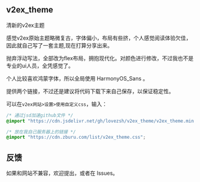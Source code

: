 ## v2ex_theme

清新的v2ex主题

感觉v2ex原始主题略微复古，字体偏小，布局有些挤，个人感觉阅读体验欠佳，因此就自己写了一套主题,现在打算分享出来。

抛弃浮动写法，全部改为flex布局，拥抱现代化。对颜色进行修改，不过我也不是专业的ui人员，全凭感觉了。

个人比较喜欢鸿蒙字体，所以全局使用 HarmonyOS_Sans 。

提供两个链接，不过还是建议将代码下载下来自己保存，以保证稳定性。

可以在`v2ex网站>设置>使用自定义css`，输入：

```css
/* 通过jsd加速github文件 */
@import "https://cdn.jsdelivr.net/gh/lovezsh/v2ex_theme/v2ex_theme.min.css";

/* 放在我自己服务器上的链接 */
@import "https://cdn.zburu.com/list/v2ex_theme.css";
```

## 反馈

如果和网站不兼容，欢迎提出，或者在 Issues。
